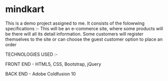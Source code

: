 # mindkart
This is a demo project assigned to me.
It consists of the folowwing specifications :-
This will be an e-commerce site, where some products will be there will all its detail information. Some customers will register themselves to the site or can choose the guest customer option to place an order


TECHNOLOGIES USED :-

FRONT END - HTML5, CSS, Bootstrap, jQuery

BACK END - Adobe Coldfusion 10
